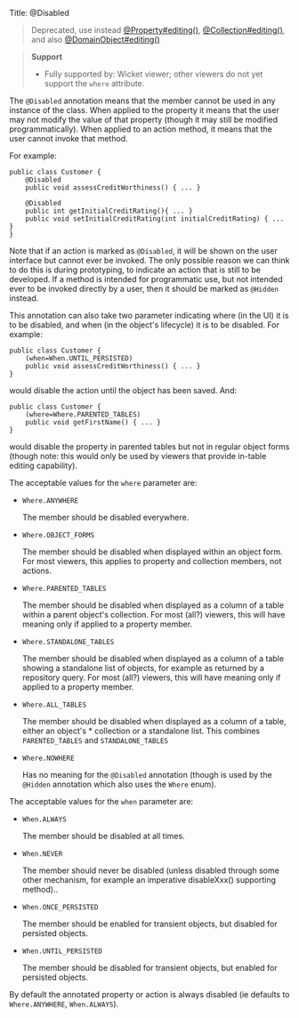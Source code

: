 Title: @Disabled

> Deprecated, use instead [@Property#editing()](./Property.html), [@Collection#editing()](./Collection.html), and also [@DomainObject#editing()](./DomainObject.html)

> **Support**
> 
> * Fully supported by: Wicket viewer; other viewers do not yet support the `where` attribute.

The `@Disabled` annotation means that the member cannot be used in any
instance of the class. When applied to the property it means that the
user may not modify the value of that property (though it may still be
modified programmatically). When applied to an action method, it means
that the user cannot invoke that method.

For example:

    public class Customer {
        @Disabled
        public void assessCreditWorthiness() { ... }

        @Disabled
        public int getInitialCreditRating(){ ... }
        public void setInitialCreditRating(int initialCreditRating) { ... }
    }

Note that if an action is marked as `@Disabled`, it will be shown on the
user interface but cannot ever be invoked. The only possible reason we
can think to do this is during prototyping, to indicate an action that
is still to be developed. If a method is intended for programmatic use,
but not intended ever to be invoked directly by a user, then it should
be marked as `@Hidden` instead.

This annotation can also take two parameter indicating where (in the UI)
it is to be disabled, and when (in the object's lifecycle) it is to be
disabled. For example:

    public class Customer {
        (when=When.UNTIL_PERSISTED)
        public void assessCreditWorthiness() { ... }
    }

would disable the action until the object has been saved. And:

    public class Customer {
        (where=Where.PARENTED_TABLES)
        public void getFirstName() { ... }
    }

would disable the property in parented tables but not in regular object
forms (though note: this would only be used by viewers that provide
in-table editing capability).

The acceptable values for the `where` parameter are:

-   `Where.ANYWHERE`

    The member should be disabled everywhere.

-   `Where.OBJECT_FORMS`

    The member should be disabled when displayed within an object form.
    For most viewers, this applies to property and collection members,
    not actions.

-   `Where.PARENTED_TABLES`

    The member should be disabled when displayed as a column of a table
    within a parent object's collection. For most (all?) viewers, this
    will have meaning only if applied to a property member.

-   `Where.STANDALONE_TABLES`

    The member should be disabled when displayed as a column of a table
    showing a standalone list of objects, for example as returned by a
    repository query. For most (all?) viewers, this will have meaning
    only if applied to a property member.

-   `Where.ALL_TABLES`

    The member should be disabled when displayed as a column of a table,
    either an object's \* collection or a standalone list. This combines
    `PARENTED_TABLES` and `STANDALONE_TABLES`

-   `Where.NOWHERE`

    Has no meaning for the `@Disabled` annotation (though is used by the
    `@Hidden` annotation which also uses the `Where` enum<!--, see ?-->).

The acceptable values for the `when` parameter are:

-   `When.ALWAYS`

    The member should be disabled at all times.

-   `When.NEVER`

    The member should never be disabled (unless disabled through some
    other mechanism, for example an imperative disableXxx() supporting
    method)..

-   `When.ONCE_PERSISTED`

    The member should be enabled for transient objects, but disabled for
    persisted objects.

-   `When.UNTIL_PERSISTED`

    The member should be disabled for transient objects, but enabled for
    persisted objects.

By default the annotated property or action is always disabled (ie
defaults to `Where.ANYWHERE`, `When.ALWAYS`).

